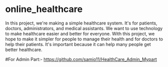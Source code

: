 # online_healthcare
In this project, we're making a simple healthcare system. It's for patients, doctors, administrators, and medical assistants. We want to use technology to make healthcare easier and better for everyone. With this project, we hope to make it simpler for people to manage their health and for doctors to help their patients. It's important because it can help many people get better healthcare.

#For Admin Part:- https://github.com/samio11/HealthCare_Admin_Mypart
